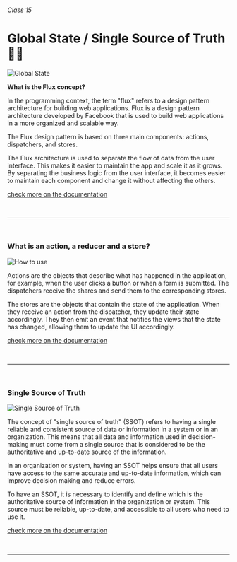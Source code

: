 ###### Class 15

# Global State / Single Source of Truth 🧑‍💻

![Global State](https://i.stack.imgur.com/qDpID.jpg)

**What is the Flux concept?**

In the programming context, the term "flux" refers to a design pattern architecture for building web applications. Flux is a design pattern architecture developed by Facebook that is used to build web applications in a more organized and scalable way.

The Flux design pattern is based on three main components: actions, dispatchers, and stores.

The Flux architecture is used to separate the flow of data from the user interface. This makes it easier to maintain the app and scale it as it grows. By separating the business logic from the user interface, it becomes easier to maintain each component and change it without affecting the others.

[check more on the documentation](https://carlosazaustre.es/como-funciona-flux)

<br />

---

<br />

### **What is an action, a reducer and a store?**

![How to use](https://www.freecodecamp.org/news/content/images/2022/06/2.png)

Actions are the objects that describe what has happened in the application, for example, when the user clicks a button or when a form is submitted. The dispatchers receive the shares and send them to the corresponding stores.

The stores are the objects that contain the state of the application. When they receive an action from the dispatcher, they update their state accordingly. They then emit an event that notifies the views that the state has changed, allowing them to update the UI accordingly.

[check more on the documentation](https://www.freecodecamp.org/news/what-is-redux-store-actions-reducers-explained/)

<br />

---

<br />

### **Single Source of Truth**

![Single Source of Truth](https://www.venasolutions.com/hubfs/03%20Blog%20Files/single-source-of-truth-principles.webp)

The concept of "single source of truth" (SSOT) refers to having a single reliable and consistent source of data or information in a system or in an organization. This means that all data and information used in decision-making must come from a single source that is considered to be the authoritative and up-to-date source of the information.

In an organization or system, having an SSOT helps ensure that all users have access to the same accurate and up-to-date information, which can improve decision making and reduce errors.

To have an SSOT, it is necessary to identify and define which is the authoritative source of information in the organization or system. This source must be reliable, up-to-date, and accessible to all users who need to use it.

[check more on the documentation](https://www.mulesoft.com/resources/esb/what-is-single-source-of-truth-ssot)

<br />

---